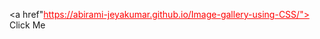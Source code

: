  <style>
  a{
    color: red;
    padding:10 px 20 px;
    border-radius: 30 px;
  }
  a:hover
  {
    color:green;
  }
</style>

<a href"https://abirami-jeyakumar.github.io/Image-gallery-using-CSS/"> Click Me </a>
